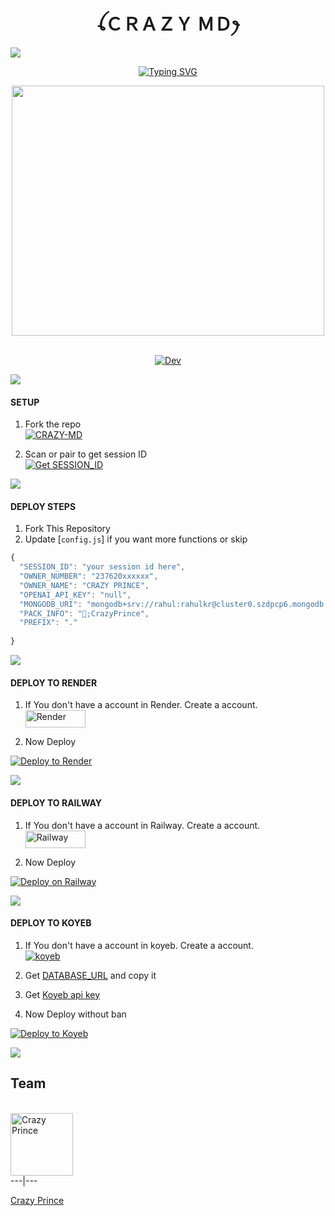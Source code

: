 <h1 align="center" style="font-weight: bold;">ꪶＣＲＡＺＹ ＭＤꫂ</h1>
<a><img src='https://i.imgur.com/LyHic3i.gif'/></a>
<p align="center">
    <a href="https://git.io/typing-svg">
        <img src="https://readme-typing-svg.demolab.com?font=Black+Ops+One&size=65&pause=1000&color=1BAFBAFF&center=true&width=1150&height=100&lines=CRAZY+BOT;MULTI+DEVICE+WHATSAPP+BOT;CREATED+BY+CRAZY+PRINCE;RELEASED+BY+@CrazyPrince.2024" alt="Typing SVG" />
    </a>
</p>

<div align="center">
    <img src="https://telegra.ph/file/20cad2459f6d1ef9a7f8b.jpg" width="500" height="400" />
</div>
<br>
<p align="center">
<a href="#"><img title="Dev" src="https://img.shields.io/badge/Dev-CrazyPrince-red.svg?style=for-the-badge&logo=github"></a>
</p>
<a><img src='https://i.imgur.com/LyHic3i.gif'/></a>

#### SETUP

1. Fork the repo
    <br>
<a href="https://github.com/CrazyPrince/CRAZY-MD-v2/fork"><img title="CRAZY-MD" src="https://img.shields.io/badge/FORK_CRAZY-MD-h?color=black&style=for-the-badge&logo=stackshare"></a>

2. Scan or pair to get session ID
    <br>
<a href='https://pair-qr-crazy-md1-uxqx.onrender.com' target="_blank"><img alt='Get SESSION_ID' src='https://img.shields.io/badge/Get-Session_ID-100000?style=for-the-badge&logo=scan&logoColor=white&labelColor=black&color=blue'/></a>

<a><img src='https://i.imgur.com/LyHic3i.gif'/></a>
#### DEPLOY STEPS

1. Fork This Repository 
2. Update [`config.js`] if you want more functions or skip
```js
{
  "SESSION_ID": "your session id here",
  "OWNER_NUMBER": "237620xxxxxx",
  "OWNER_NAME": "CRAZY PRINCE",
  "OPENAI_API_KEY": "null",
  "MONGODB_URI": "mongodb+srv://rahul:rahulkr@cluster0.szdpcp6.mongodb.net/?retryWrites=true&w=majority",
  "PACK_INFO": "👑;CrazyPrince",
  "PREFIX": "."
   
}
```

<a><img src='https://i.imgur.com/LyHic3i.gif'/></a>
#### DEPLOY TO RENDER

1. If You don't have a account in Render. Create a account.
    <br>
<a href='https://dashboard.render.com/register' target="_blank"><img alt='Render' src='https://img.shields.io/badge/REGISTER-h?color=black&style=for-the-badge&logo=render' width="96.35" height="28"/></a></p>

2. Now Deploy
    <br>

[![Deploy to Render](https://render.com/images/deploy-to-render-button.svg)](https://dashboard.render.com/select-repo?type=web)

<a><img src='https://i.imgur.com/LyHic3i.gif'/></a>

#### DEPLOY TO RAILWAY

1. If You don't have a account in Railway. Create a account.
    <br>
<a href='https://railway.app/login' target="_blank"><img alt='Railway' src='https://img.shields.io/badge/LOGIN-h?color=black&style=for-the-badge&logo=railway' width="96.35" height="28"/></a></p>

2. Now Deploy
    <br>

[![Deploy on Railway](https://railway.app/button.svg)](https://railway.app/template/2gWw63?referralCode=Mo3xZD)

<a><img src='https://i.imgur.com/LyHic3i.gif'/></a>

#### DEPLOY TO KOYEB 

1. If You don't have a account in koyeb. Create a account.
    <br>
<a href='https://app.koyeb.com/auth/signup' target="_blank"><img alt='koyeb' src='https://img.shields.io/badge/-Login-black?style=for-the-badge&logo=koyeb&logoColor=white'/></a>

3. Get [DATABASE_URL](https://github.com/A-d-i-t-h-y-a-n/hermit-md/wiki/DATABASE_URL) and copy it

4. Get [Koyeb api key](https://app.koyeb.com/account/api)

2. Now Deploy without ban
    <br>

[![Deploy to Koyeb](https://www.koyeb.com/static/images/deploy/button.svg)](https://app.koyeb.com/deploy?...)

<a><img src='https://i.imgur.com/LyHic3i.gif'/></a>



## Team
   <br>
    
<img src="https://avatars.githubusercontent.com/u/86961470?s=400&u=ff8e0ed7361e9f7a80b241aaa85fd4a600023421?v=3&s=144" alt="Crazy Prince" width="100" height="100">
<br>
---|---

[Crazy Prince ](https://github.com/CrazyPrince)